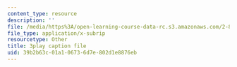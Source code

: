 ```yaml
---
content_type: resource
description: ''
file: /media/https%3A/open-learning-course-data-rc.s3.amazonaws.com/2-830j-control-of-manufacturing-processes-sma-6303-spring-2008/39b2b63c01a106736d7e802d1e8876eb_ZUkM3_qPBo0.srt
file_type: application/x-subrip
resourcetype: Other
title: 3play caption file
uid: 39b2b63c-01a1-0673-6d7e-802d1e8876eb
---
```

